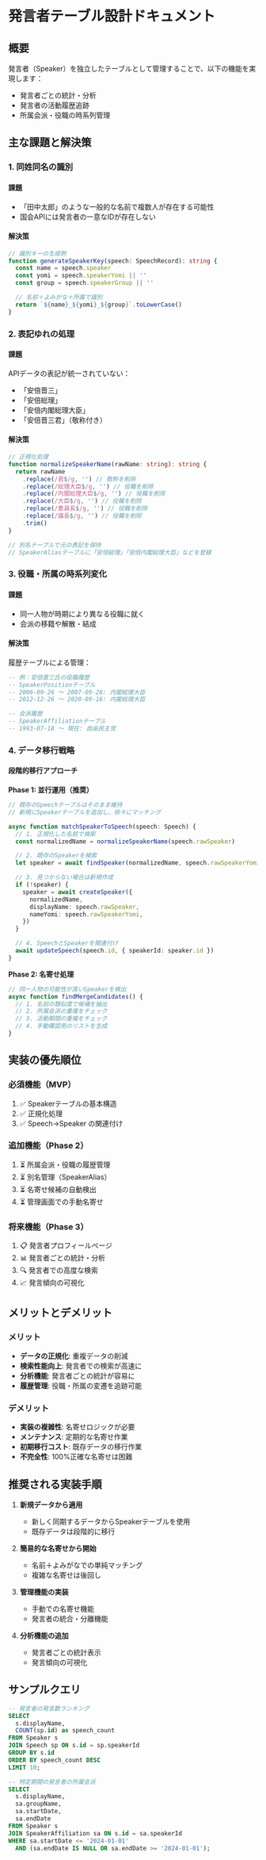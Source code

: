 # 発言者テーブル設計ドキュメント

## 概要

発言者（Speaker）を独立したテーブルとして管理することで、以下の機能を実現します：

- 発言者ごとの統計・分析
- 発言者の活動履歴追跡
- 所属会派・役職の時系列管理

## 主な課題と解決策

### 1. 同姓同名の識別

#### 課題

- 「田中太郎」のような一般的な名前で複数人が存在する可能性
- 国会APIには発言者の一意なIDが存在しない

#### 解決策

```typescript
// 識別キーの生成例
function generateSpeakerKey(speech: SpeechRecord): string {
  const name = speech.speaker
  const yomi = speech.speakerYomi || ''
  const group = speech.speakerGroup || ''

  // 名前＋よみがな＋所属で識別
  return `${name}_${yomi}_${group}`.toLowerCase()
}
```

### 2. 表記ゆれの処理

#### 課題

APIデータの表記が統一されていない：

- 「安倍晋三」
- 「安倍総理」
- 「安倍内閣総理大臣」
- 「安倍晋三君」（敬称付き）

#### 解決策

```typescript
// 正規化処理
function normalizeSpeakerName(rawName: string): string {
  return rawName
    .replace(/君$/g, '') // 敬称を削除
    .replace(/総理大臣$/g, '') // 役職を削除
    .replace(/内閣総理大臣$/g, '') // 役職を削除
    .replace(/大臣$/g, '') // 役職を削除
    .replace(/委員長$/g, '') // 役職を削除
    .replace(/議長$/g, '') // 役職を削除
    .trim()
}

// 別名テーブルで元の表記を保持
// SpeakerAliasテーブルに「安倍総理」「安倍内閣総理大臣」などを登録
```

### 3. 役職・所属の時系列変化

#### 課題

- 同一人物が時期により異なる役職に就く
- 会派の移籍や解散・結成

#### 解決策

履歴テーブルによる管理：

```sql
-- 例：安倍晋三氏の役職履歴
-- SpeakerPositionテーブル
-- 2006-09-26 〜 2007-09-26: 内閣総理大臣
-- 2012-12-26 〜 2020-09-16: 内閣総理大臣

-- 会派履歴
-- SpeakerAffiliationテーブル
-- 1993-07-18 〜 現在: 自由民主党
```

### 4. データ移行戦略

#### 段階的移行アプローチ

**Phase 1: 並行運用（推奨）**

```typescript
// 既存のSpeechテーブルはそのまま維持
// 新規にSpeakerテーブルを追加し、徐々にマッチング

async function matchSpeakerToSpeech(speech: Speech) {
  // 1. 正規化した名前で検索
  const normalizedName = normalizeSpeakerName(speech.rawSpeaker)

  // 2. 既存のSpeakerを検索
  let speaker = await findSpeaker(normalizedName, speech.rawSpeakerYomi)

  // 3. 見つからない場合は新規作成
  if (!speaker) {
    speaker = await createSpeaker({
      normalizedName,
      displayName: speech.rawSpeaker,
      nameYomi: speech.rawSpeakerYomi,
    })
  }

  // 4. SpeechとSpeakerを関連付け
  await updateSpeech(speech.id, { speakerId: speaker.id })
}
```

**Phase 2: 名寄せ処理**

```typescript
// 同一人物の可能性が高いSpeakerを検出
async function findMergeCandidates() {
  // 1. 名前の類似度で候補を抽出
  // 2. 所属会派の重複をチェック
  // 3. 活動期間の重複をチェック
  // 4. 手動確認用のリストを生成
}
```

## 実装の優先順位

### 必須機能（MVP）

1. ✅ Speakerテーブルの基本構造
2. ✅ 正規化処理
3. ✅ Speech→Speaker の関連付け

### 追加機能（Phase 2）

1. ⏳ 所属会派・役職の履歴管理
2. ⏳ 別名管理（SpeakerAlias）
3. ⏳ 名寄せ候補の自動検出
4. ⏳ 管理画面での手動名寄せ

### 将来機能（Phase 3）

1. 📋 発言者プロフィールページ
2. 📊 発言者ごとの統計・分析
3. 🔍 発言者での高度な検索
4. 📈 発言傾向の可視化

## メリットとデメリット

### メリット

- **データの正規化**: 重複データの削減
- **検索性能向上**: 発言者での検索が高速に
- **分析機能**: 発言者ごとの統計が容易に
- **履歴管理**: 役職・所属の変遷を追跡可能

### デメリット

- **実装の複雑性**: 名寄せロジックが必要
- **メンテナンス**: 定期的な名寄せ作業
- **初期移行コスト**: 既存データの移行作業
- **不完全性**: 100%正確な名寄せは困難

## 推奨される実装手順

1. **新規データから適用**
   - 新しく同期するデータからSpeakerテーブルを使用
   - 既存データは段階的に移行

2. **簡易的な名寄せから開始**
   - 名前＋よみがなでの単純マッチング
   - 複雑な名寄せは後回し

3. **管理機能の実装**
   - 手動での名寄せ機能
   - 発言者の統合・分離機能

4. **分析機能の追加**
   - 発言者ごとの統計表示
   - 発言傾向の可視化

## サンプルクエリ

```sql
-- 発言者の発言数ランキング
SELECT
  s.displayName,
  COUNT(sp.id) as speech_count
FROM Speaker s
JOIN Speech sp ON s.id = sp.speakerId
GROUP BY s.id
ORDER BY speech_count DESC
LIMIT 10;

-- 特定期間の発言者の所属会派
SELECT
  s.displayName,
  sa.groupName,
  sa.startDate,
  sa.endDate
FROM Speaker s
JOIN SpeakerAffiliation sa ON s.id = sa.speakerId
WHERE sa.startDate <= '2024-01-01'
  AND (sa.endDate IS NULL OR sa.endDate >= '2024-01-01');
```

